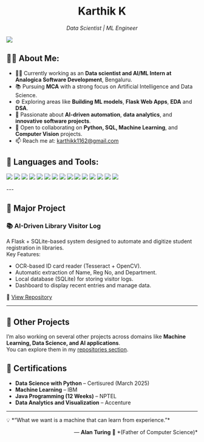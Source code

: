 <h1 align="center">Karthik K</h1>

<p align="center">
  <em>Data Scientist | ML Engineer</em>
</p>

<!-- Badges / Quick Links -->
<p align="left">
  <a href="https://www.linkedin.com/in/karthik-k-a55468276/" target="_blank">
    <img src="https://img.shields.io/badge/LinkedIn-Karthik K-blue?style=for-the-badge&logo=linkedin" />
  </a>
  
</p>

## 🙋‍♂️ About Me:

- 🧑‍💻 Currently working as an **Data scientist and AI/ML Intern at Analogica Software Development**, Bengaluru.
- 📚 Pursuing **MCA** with a strong focus on Artificial Intelligence and Data Science.
- ⚙️ Exploring areas like **Building ML models**, **Flask Web Apps**, **EDA** and **DSA**.
- 🧠 Passionate about **AI-driven automation**, **data analytics**, and **innovative software projects**.
- 🤝 Open to collaborating on **Python, SQL, Machine Learning**, and **Computer Vision** projects.
- 📫 Reach me at: [karthikk1162@gmail.com](mailto:karthikk1162@gmail.com)

## 🚀 Languages and Tools:

<p align="left">
  <!-- Programming Languages -->
  <img src="https://skillicons.dev/icons?i=python,cpp,java,javascript" />
  
  <!-- Web Development -->
  <img src="https://skillicons.dev/icons?i=html,css,flask,django,fastapi" />

  <!-- Databases -->
  <img src="https://skillicons.dev/icons?i=mysql,sqlite" />

  <!-- Cloud & Deployment -->
  <img src="https://skillicons.dev/icons?i=aws,azure,gcp,docker" />

  <!-- Tools -->
  <img src="https://skillicons.dev/icons?i=git,github,vscode,postman" />

  <!-- ML & Data Science -->
  <img src="https://img.shields.io/badge/Pandas-150458.svg?&style=for-the-badge&logo=pandas&logoColor=white" />
  <img src="https://img.shields.io/badge/NumPy-013243.svg?&style=for-the-badge&logo=numpy&logoColor=white" />
  <img src="https://img.shields.io/badge/Matplotlib-003366.svg?&style=for-the-badge&logo=plotly&logoColor=white" />
  <img src="https://img.shields.io/badge/Seaborn-2E4C6D.svg?&style=for-the-badge&logoColor=white" />
  <img src="https://img.shields.io/badge/scikit--learn-F7931E.svg?&style=for-the-badge&logo=scikit-learn&logoColor=white" />
  <img src="https://img.shields.io/badge/TensorFlow-FF6F00.svg?&style=for-the-badge&logo=tensorflow&logoColor=white" />
  <img src="https://img.shields.io/badge/PyTorch-EE4C2C.svg?&style=for-the-badge&logo=pytorch&logoColor=white" />
  <img src="https://img.shields.io/badge/OpenCV-5C3EE8.svg?&style=for-the-badge&logo=opencv&logoColor=white" />
  <img src="https://img.shields.io/badge/Jupyter-F37626.svg?&style=for-the-badge&logo=jupyter&logoColor=white" />
  <img src="https://img.shields.io/badge/Keras-D00000.svg?&style=for-the-badge&logo=keras&logoColor=white" />

  </p>
  ---

## 🚀 Major Project  

### 📚 AI-Driven Library Visitor Log  
A Flask + SQLite-based system designed to automate and digitize student registration in libraries.  
Key Features:  
- OCR-based ID card reader (Tesseract + OpenCV).  
- Automatic extraction of Name, Reg No, and Department.  
- Local database (SQLite) for storing visitor logs.  
- Dashboard to display recent entries and manage data.  

🔗 [View Repository](https://github.com/karthik-k11/AI-Driven-Library-Visitor-Log)  

---

## 📂 Other Projects  
I’m also working on several other projects across domains like **Machine Learning, Data Science, and AI applications**.  
You can explore them in my [repositories section](https://github.com/karthik-k11?tab=repositories).  

## 📜 Certifications  

- **Data Science with Python** – Certisured (March 2025)  
- **Machine Learning** – IBM  
- **Java Programming (12 Weeks)** – NPTEL  
- **Data Analytics and Visualization** – Accenture

 ---

 <p allign="center">💡 *“What we want is a machine that can learn from experience.”*</p>  
<p align="right">— <b>Alan Turing</b> 🧠 *(Father of Computer Science)*</p>





